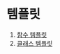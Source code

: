# 템플릿

  1. [함수 템플릿](https://github.com/Nighthom/Files/tree/main/Study/C%2B%2B/%ED%95%A8%EC%88%98/%ED%85%9C%ED%94%8C%EB%A6%BF)
  2. [클래스 템플릿]()
